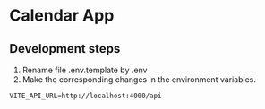 # Calendar App

## Development steps

1. Rename file .env.template by .env
2. Make the corresponding changes in the environment variables.

```
VITE_API_URL=http://localhost:4000/api
```
